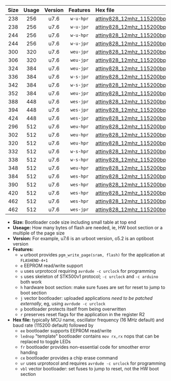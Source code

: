 |Size|Usage|Version|Features|Hex file|
|:-:|:-:|:-:|:-:|:--|
|238|256|u7.6|`w-u-hpr`|[attiny828_12mhz_115200bps_ur.hex](https://raw.githubusercontent.com/stefanrueger/urboot/main//attiny828_12mhz_115200bps_ur.hex)|
|238|256|u7.6|`w-u-jpr`|[attiny828_12mhz_115200bps_ur_vbl.hex](https://raw.githubusercontent.com/stefanrueger/urboot/main//attiny828_12mhz_115200bps_ur_vbl.hex)|
|244|256|u7.6|`w-u-hpr`|[attiny828_12mhz_115200bps_lednop_ur.hex](https://raw.githubusercontent.com/stefanrueger/urboot/main//attiny828_12mhz_115200bps_lednop_ur.hex)|
|244|256|u7.6|`w-u-jpr`|[attiny828_12mhz_115200bps_lednop_ur_vbl.hex](https://raw.githubusercontent.com/stefanrueger/urboot/main//attiny828_12mhz_115200bps_lednop_ur_vbl.hex)|
|300|320|u7.6|`weu-jpr`|[attiny828_12mhz_115200bps_ee_ur_vbl.hex](https://raw.githubusercontent.com/stefanrueger/urboot/main//attiny828_12mhz_115200bps_ee_ur_vbl.hex)|
|306|320|u7.6|`weu-jpr`|[attiny828_12mhz_115200bps_ee_lednop_ur_vbl.hex](https://raw.githubusercontent.com/stefanrueger/urboot/main//attiny828_12mhz_115200bps_ee_lednop_ur_vbl.hex)|
|324|384|u7.6|`weu-jpr`|[attiny828_12mhz_115200bps_ee_lednop_fr_ur_vbl.hex](https://raw.githubusercontent.com/stefanrueger/urboot/main//attiny828_12mhz_115200bps_ee_lednop_fr_ur_vbl.hex)|
|336|384|u7.6|`w-s-jpr`|[attiny828_12mhz_115200bps_vbl.hex](https://raw.githubusercontent.com/stefanrueger/urboot/main//attiny828_12mhz_115200bps_vbl.hex)|
|342|384|u7.6|`w-s-jpr`|[attiny828_12mhz_115200bps_lednop_vbl.hex](https://raw.githubusercontent.com/stefanrueger/urboot/main//attiny828_12mhz_115200bps_lednop_vbl.hex)|
|352|384|u7.6|`weu-jpr`|[attiny828_12mhz_115200bps_ee_lednop_fr_ce_ur_vbl.hex](https://raw.githubusercontent.com/stefanrueger/urboot/main//attiny828_12mhz_115200bps_ee_lednop_fr_ce_ur_vbl.hex)|
|388|448|u7.6|`wes-jpr`|[attiny828_12mhz_115200bps_ee_vbl.hex](https://raw.githubusercontent.com/stefanrueger/urboot/main//attiny828_12mhz_115200bps_ee_vbl.hex)|
|394|448|u7.6|`wes-jpr`|[attiny828_12mhz_115200bps_ee_lednop_vbl.hex](https://raw.githubusercontent.com/stefanrueger/urboot/main//attiny828_12mhz_115200bps_ee_lednop_vbl.hex)|
|424|448|u7.6|`wes-jpr`|[attiny828_12mhz_115200bps_ee_lednop_fr_vbl.hex](https://raw.githubusercontent.com/stefanrueger/urboot/main//attiny828_12mhz_115200bps_ee_lednop_fr_vbl.hex)|
|296|512|u7.6|`weu-hpr`|[attiny828_12mhz_115200bps_ee_ur.hex](https://raw.githubusercontent.com/stefanrueger/urboot/main//attiny828_12mhz_115200bps_ee_ur.hex)|
|302|512|u7.6|`weu-hpr`|[attiny828_12mhz_115200bps_ee_lednop_ur.hex](https://raw.githubusercontent.com/stefanrueger/urboot/main//attiny828_12mhz_115200bps_ee_lednop_ur.hex)|
|320|512|u7.6|`weu-hpr`|[attiny828_12mhz_115200bps_ee_lednop_fr_ur.hex](https://raw.githubusercontent.com/stefanrueger/urboot/main//attiny828_12mhz_115200bps_ee_lednop_fr_ur.hex)|
|332|512|u7.6|`w-s-hpr`|[attiny828_12mhz_115200bps.hex](https://raw.githubusercontent.com/stefanrueger/urboot/main//attiny828_12mhz_115200bps.hex)|
|338|512|u7.6|`w-s-hpr`|[attiny828_12mhz_115200bps_lednop.hex](https://raw.githubusercontent.com/stefanrueger/urboot/main//attiny828_12mhz_115200bps_lednop.hex)|
|348|512|u7.6|`weu-hpr`|[attiny828_12mhz_115200bps_ee_lednop_fr_ce_ur.hex](https://raw.githubusercontent.com/stefanrueger/urboot/main//attiny828_12mhz_115200bps_ee_lednop_fr_ce_ur.hex)|
|384|512|u7.6|`wes-hpr`|[attiny828_12mhz_115200bps_ee.hex](https://raw.githubusercontent.com/stefanrueger/urboot/main//attiny828_12mhz_115200bps_ee.hex)|
|390|512|u7.6|`wes-hpr`|[attiny828_12mhz_115200bps_ee_lednop.hex](https://raw.githubusercontent.com/stefanrueger/urboot/main//attiny828_12mhz_115200bps_ee_lednop.hex)|
|420|512|u7.6|`wes-hpr`|[attiny828_12mhz_115200bps_ee_lednop_fr.hex](https://raw.githubusercontent.com/stefanrueger/urboot/main//attiny828_12mhz_115200bps_ee_lednop_fr.hex)|
|462|512|u7.6|`wes-hpr`|[attiny828_12mhz_115200bps_ee_lednop_fr_ce.hex](https://raw.githubusercontent.com/stefanrueger/urboot/main//attiny828_12mhz_115200bps_ee_lednop_fr_ce.hex)|
|462|512|u7.6|`wes-jpr`|[attiny828_12mhz_115200bps_ee_lednop_fr_ce_vbl.hex](https://raw.githubusercontent.com/stefanrueger/urboot/main//attiny828_12mhz_115200bps_ee_lednop_fr_ce_vbl.hex)|

- **Size:** Bootloader code size including small table at top end
- **Useage:** How many bytes of flash are needed, ie, HW boot section or a multiple of the page size
- **Version:** For example, u7.6 is an urboot version, o5.2 is an optiboot version
- **Features:**
  + `w` urboot provides `pgm_write_page(sram, flash)` for the application at `FLASHEND-4+1`
  + `e` EEPROM read/write support
  + `u` uses urprotocol requiring `avrdude -c urclock` for programming
  + `s` uses skeleton of STK500v1 protocol; `-c urclock` and `-c arduino` both work
  + `h` hardware boot section: make sure fuses are set for reset to jump to boot section
  + `j` vector bootloader: uploaded applications *need to be patched externally*, eg, using `avrdude -c urclock`
  + `p` bootloader protects itself from being overwritten
  + `r` preserves reset flags for the application in the register R2
- **Hex file:** typically MCU name, oscillator frequency (16 MHz default) and baud rate (115200 default) followed by
  + `ee` bootloader supports EEPROM read/write
  + `lednop` "template" bootloader contains `mov rx,rx` nops that can be replaced to toggle LEDs
  + `fr` bootloader provides non-essential code for smoother error handing
  + `ce` bootloader provides a chip erase command
  + `ur` uses urprotocol and requires `avrdude -c urclock` for programming
  + `vbl` vector bootloader: set fuses to jump to reset, not the HW boot section
